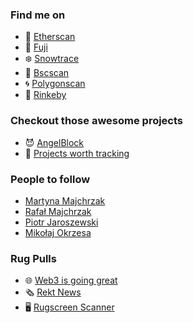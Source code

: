 ### Find me on

- 💎 [Etherscan](https://etherscan.io/address/0xf7de62b65768a169279be74b12faa65a22fb38d3)
- 🗻 [Fuji](https://testnet.snowtrace.io/address/0xf7de62b65768a169279be74b12faa65a22fb38d3)
- ❄️ [Snowtrace](https://snowtrace.io/address/0xf7de62b65768a169279be74b12faa65a22fb38d3)
- 🧁 [Bscscan](https://bscscan.com/address/0xf7de62b65768a169279be74b12faa65a22fb38d3)
- 🌀 [Polygonscan](https://polygonscan.com/address/0xF7DE62B65768a169279be74b12FaA65a22FB38D3)
- 🧪 [Rinkeby](https://rinkeby.etherscan.io/address/0xf7de62b65768a169279be74b12faa65a22fb38d3)

### Checkout those awesome projects

- 😈 [AngelBlock](https://angelblock.io)
- 🥇 [Projects worth tracking](https://github.com/Mc01?tab=stars)

### People to follow

- [Martyna Majchrzak](https://github.com/MMartynamajchrzak)
- [Rafał Majchrzak](https://github.com/rafal2228)
- [Piotr Jaroszewski](https://github.com/akcelero)
- [Mikołaj Okrzesa](https://github.com/mokrzesa)

### Rug Pulls

- 🌐 [Web3 is going great](https://web3isgoinggreat.com/)
- 🗞️ [Rekt News](https://rekt.news)
- 🖥️ [Rugscreen Scanner](https://www.rugscreen.com/Scan/Index)
